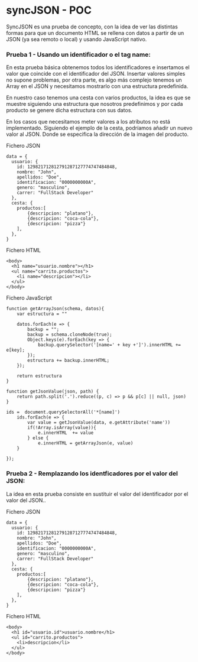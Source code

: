 # syncJSON - POC

SyncJSON es una prueba de concepto, con la idea de ver las distintas formas para que un documento HTML se rellena con datos a partir de un JSON (ya sea remoto o local) y usando JavaScript nativo.


### Prueba 1 - Usando un identificador o el tag name:

En esta prueba básica obtenemos todos los identificadores e insertamos el valor que coincide con el identificador del JSON. Insertar valores simples no supone problemas, por otra parte, es algo más complejo tenemos un Array en el JSON y necesitamos mostrarlo con una estructura predefinida. 

En nuestro caso tenemos una cesta con varios productos, la idea es que se muestre siguiendo una estructura que nosotros predefinimos y por cada producto se genere dicha estructura con sus datos. 

En los casos que necesitamos meter valores a los atributos no está implementado. Siguiendo el ejemplo de la cesta, podríamos añadir un nuevo valor al JSON. Donde se especifica la dirección de la imagen del producto. 


Fichero JSON 
```
data = {
  usuario: {
    id: 129821712812791287127774747484848,
    nombre: "John",
    apellidos: "Doe",
    identificacion: "0000000000A",
    genero: "masculino",
    carrer: "FullStack Developer"
  },
  cesta: {
    productos:[
        {descripcion: "platano"},
        {descripcion: "coca-cola"},
        {descripcion: "pizza"}
    ],		
  },
}
```
Fichero HTML 
```
<body>
  <h1 name="usuario.nombre"></h1>
  <ul name="carrito.productos">
    <li name="descripcion"></li>
  </ul>
</body>
```

Fichero JavaScript
```
function getArrayJson(schema, datos){   
	var estructura = ""
					
	datos.forEach(e => {
		backup = "";
		backup = schema.cloneNode(true);
		Object.keys(e).forEach(key => {
			backup.querySelector('[name=' + key +']').innerHTML += e[key];
		});
		estructura += backup.innerHTML;
	}); 
			
	return estructura
}

function getJsonValue(json, path) {
	return path.split('.').reduce((p, c) => p && p[c] || null, json)
}
		
ids =  document.querySelectorAll('*[name]')
	ids.forEach(e => {
		var value = getJsonValue(data, e.getAttribute('name'))
		if(!Array.isArray(value)){
			e.innerHTML  += value  
		} else {
			e.innerHTML = getArrayJson(e, value)
	}
							  
});
```




### Prueba 2 - Remplazando los identficadores por el valor del JSON:

La idea en esta prueba consiste en sustituir el valor del identificador por el valor del JSON..


Fichero JSON 
```
data = {
  usuario: {
    id: 129821712812791287127774747484848,
    nombre: "John",
    apellidos: "Doe",
    identificacion: "0000000000A",
    genero: "masculino",
    carrer: "FullStack Developer"
  },
  cesta: {
    productos:[
        {descripcion: "platano"},
        {descripcion: "coca-cola"},
        {descripcion: "pizza"}
    ],		
  },
}
```
Fichero HTML 
```
<body>
  <h1 id="usuario.id">usuario.nombre</h1>
  <ul id="carrito.productos">
    <li>descripcion</li>
  </ul>
</body>
